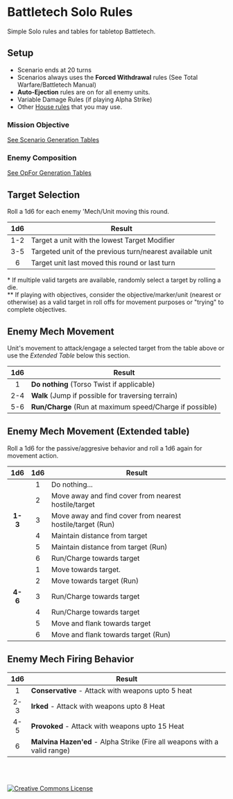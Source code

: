 # Battletech Solo Rules
Simple Solo rules and tables for tabletop Battletech.

## Setup

- Scenario ends at 20 turns
- Scenarios always uses the **Forced Withdrawal** rules (See Total Warfare/Battletech Manual)
- **Auto-Ejection** rules are on for all enemy units.
- Variable Damage Rules (if playing Alpha Strike)
- Other [House rules](./HouseRules.md) that you may use.

### Mission Objective 

[See Scenario Generation Tables](./Generator-Scenario.md)


### Enemy Composition
[See OpFor Generation Tables](./Generator-EnemyLance.md)


## Target Selection
Roll a 1d6 for each enemy 'Mech/Unit moving this round.

1d6 | Result
:-: | ------ 
1-2 | Target a unit with the lowest Target Modifier
3-5 | Targeted unit of the previous turn/nearest available unit
6 | Target unit last moved this round or last turn

\* If multiple valid targets are available, randomly select a target by rolling a die.  
\** If playing with objectives, consider the objective/marker/unit (nearest or otherwise) as a valid target in roll offs for movement purposes or "trying" to complete objectives.

## Enemy Mech Movement

Unit's movement to attack/engage a selected target from the table above or use 
the *Extended Table* below this section.

1d6 | Result
:-: | ------
1 | **Do nothing** (Torso Twist if applicable)
2-4 | **Walk** (Jump if possible for traversing terrain)
5-6 | **Run/Charge** (Run at maximum speed/Charge if possible)


## Enemy Mech Movement (Extended table)

Roll a 1d6 for the passive/aggresive behavior and roll a 1d6 again for movement action.

1d6| 1d6 | Result
:-:| :-: | ------
&nbsp; | 1 | Do nothing...
&nbsp; | 2 | Move away and find cover from nearest hostile/target
**1-3** | 3 | Move away and find cover from nearest hostile/target (Run)
&nbsp; | 4 | Maintain distance from target
&nbsp; | 5 | Maintain distance from target (Run)
&nbsp; | 6 | Run/Charge towards target 
&nbsp; | 1 | Move towards target.
&nbsp; | 2 | Move towards target (Run)
**4-6** | 3 | Run/Charge towards target
&nbsp; | 4 | Run/Charge towards target
&nbsp; | 5 | Move and flank towards target
&nbsp; | 6 | Move and flank towards target (Run)


## Enemy Mech Firing Behavior

1d6 | Result
:-: | ------
1 | **Conservative** - Attack with weapons upto 5 heat
2-3 | **Irked** - Attack with weapons upto 8 Heat
4-5 | **Provoked** - Attack with weapons upto 15 Heat
6 | **Malvina Hazen'ed** - Alpha Strike (Fire all weapons with a valid range)
  
<br><br>

<a rel="license" href="http://creativecommons.org/licenses/by-nc-sa/4.0/"><img alt="Creative Commons License" style="border-width:0" src="https://i.creativecommons.org/l/by-nc-sa/4.0/80x15.png" /></a>
